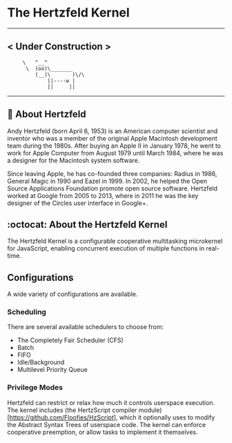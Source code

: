 # The Hertzfeld Kernel

  __________________
< Under Construction >
  ------------------
         \   ^__^ 
          \  (oo)\_______
             (__)\       )\/\
                 ||----w |
                 ||     ||


---

## :man: About Hertzfeld

Andy Hertzfeld (born April 6, 1953) is an American computer scientist and inventor who was a member of the original Apple Macintosh development team during the 1980s. After buying an Apple II in January 1978, he went to work for Apple Computer from August 1979 until March 1984, where he was a designer for the Macintosh system software.

Since leaving Apple, he has co-founded three companies: Radius in 1986, General Magic in 1990 and Eazel in 1999. In 2002, he helped the Open Source Applications Foundation promote open source software. Hertzfeld worked at Google from 2005 to 2013, where in 2011 he was the key designer of the Circles user interface in Google+.

## :octocat: About the Hertzfeld Kernel

The Hertzfeld Kernel is a configurable cooperative multitasking microkernel for JavaScript, enabling concurrent execution of multiple functions in real-time.

## Configurations

A wide variety of configurations are available.

### Scheduling

There are several available schedulers to choose from:
- The Completely Fair Scheduler (CFS)
- Batch
- FIFO
- Idle/Background
- Multilevel Priority Queue

### Privilege Modes

Hertzfeld can restrict or relax how much it controls userspace execution. The kernel includes (the HertzScript compiler module)[https://github.com/Floofies/HzScript], which it optionally uses to modify the Abstract Syntax Trees of userspace code. The kernel can enforce cooperative preemption, or allow tasks to implement it themselves.
